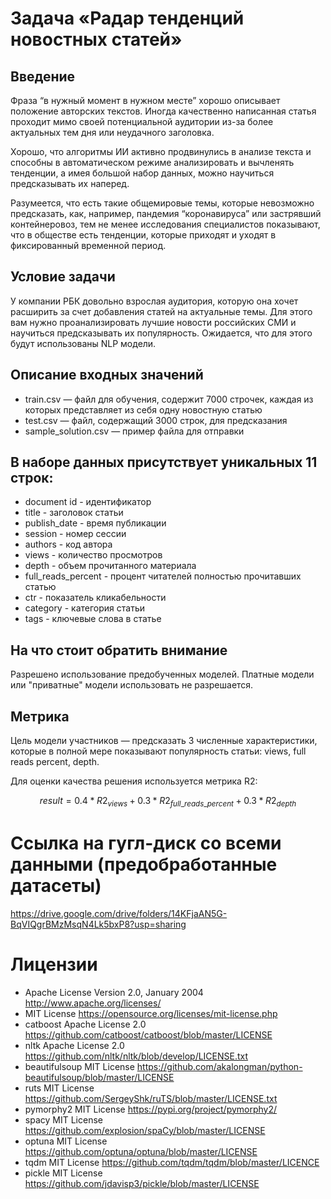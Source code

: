 # Задача «Радар тенденций новостных статей»

## Введение

Фраза “в нужный момент в нужном месте” хорошо описывает положение авторских текстов. Иногда качественно написанная статья проходит мимо своей потенциальной аудитории из-за более актуальных тем дня или неудачного заголовка.

Хорошо, что алгоритмы ИИ активно продвинулись в анализе текста и способны в автоматическом режиме анализировать и вычленять тенденции, а имея большой набор данных, можно научиться предсказывать их наперед.

Разумеется, что есть такие общемировые темы, которые невозможно предсказать, как, например, пандемия “коронавируса” или застрявший контейнеровоз, тем не менее исследования специалистов показывают, что в обществе есть тенденции, которые приходят и уходят в фиксированный временной период.

## Условие задачи

У компании РБК довольно взрослая аудитория, которую она хочет расширить за счет добавления статей на актуальные темы. Для этого вам нужно проанализировать лучшие новости российских СМИ и научиться предсказывать их популярность. Ожидается, что для этого будут использованы NLP модели.

## Описание входных значений

* train.csv — файл для обучения, содержит 7000 строчек, каждая из которых представляет из себя одну новостную статью
* test.csv — файл, содержащий 3000 строк, для предсказания
* sample_solution.csv — пример файла для отправки

## В наборе данных присутствует уникальных 11 строк:

* document id - идентификатор
* title - заголовок статьи
* publish_date - время публикации
* session - номер сессии
* authors - код автора
* views - количество просмотров
* depth - объем прочитанного материала
* full_reads_percent - процент читателей полностью прочитавших статью
* ctr - показатель кликабельности
* category - категория статьи
* tags - ключевые слова в статье

## На что стоит обратить внимание

Разрешено использование предобученных моделей. Платные модели или "приватные" модели использовать не разрешается.

## Метрика

Цель модели участников — предсказать 3 численные характеристики, которые в полной мере показывают популярность статьи: views, full reads percent, depth.

Для оценки качества решения используется метрика R2:

$$result = 0.4*R2_{views}+0.3*R2_{full\_ reads\_percent}+0.3*R2_{depth}$$


# Ссылка на гугл-диск со всеми данными (предобработанные датасеты)
https://drive.google.com/drive/folders/14KFjaAN5G-BqVIQgrBMzMsqN4Lk5bxP8?usp=sharing

# Лицензии
- Apache License Version 2.0, January 2004 http://www.apache.org/licenses/
- MIT License https://opensource.org/licenses/mit-license.php
- catboost Apache License 2.0 https://github.com/catboost/catboost/blob/master/LICENSE
- nltk Apache License 2.0 https://github.com/nltk/nltk/blob/develop/LICENSE.txt
- beautifulsoup MIT License https://github.com/akalongman/python-beautifulsoup/blob/master/LICENSE
- ruts MIT License https://github.com/SergeyShk/ruTS/blob/master/LICENSE.txt
- pymorphy2 MIT License https://pypi.org/project/pymorphy2/
- spacy MIT License https://github.com/explosion/spaCy/blob/master/LICENSE
- optuna MIT License https://github.com/optuna/optuna/blob/master/LICENSE
- tqdm MIT License https://github.com/tqdm/tqdm/blob/master/LICENCE
- pickle MIT License https://github.com/jdavisp3/pickle/blob/master/LICENSE
